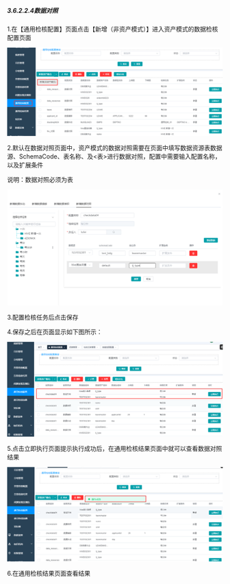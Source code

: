 ##### 3.6.2.2.4数据对照

1.在【通用检核配置】页面点击【新增（非资产模式）】进入资产模式的数据检核配置页面

![image-20210426110601605](3.6.2.2.4%E6%95%B0%E6%8D%AE%E5%AF%B9%E7%85%A7.assets/image-20210426110601605.png)

2.默认在数据对照页面中，资产模式的数据对照需要在页面中填写数据资源表数据源、SchemaCode、表名称、及<表>进行数据对照，配置中需要输入配置名称，以及扩展条件

说明：数据对照必须为表

![image-20210426113629880](3.6.2.2.4%E6%95%B0%E6%8D%AE%E5%AF%B9%E7%85%A7.assets/image-20210426113629880.png)

3.配置检核任务后点击保存

4.保存之后在页面显示如下图所示：

![image-20210426113706205](3.6.2.2.4%E6%95%B0%E6%8D%AE%E5%AF%B9%E7%85%A7.assets/image-20210426113706205.png)

5.点击立即执行页面提示执行成功后，在通用检核结果页面中就可以查看数据对照结果

![image-20210426113742514](3.6.2.2.4%E6%95%B0%E6%8D%AE%E5%AF%B9%E7%85%A7.assets/image-20210426113742514.png)

6.在通用检核结果页面查看结果